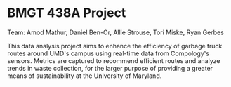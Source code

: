 # BMGT 438A Project

Team: Amod Mathur, Daniel Ben-Or, Allie Strouse, Tori Miske, Ryan Gerbes

This data analysis project aims to enhance the efficiency of garbage truck routes around UMD's campus using real-time data from Compology's sensors. Metrics are captured to recommend efficient
routes and analyze trends in waste collection, for the larger purpose of providing a greater means of sustainability at the University of Maryland.




